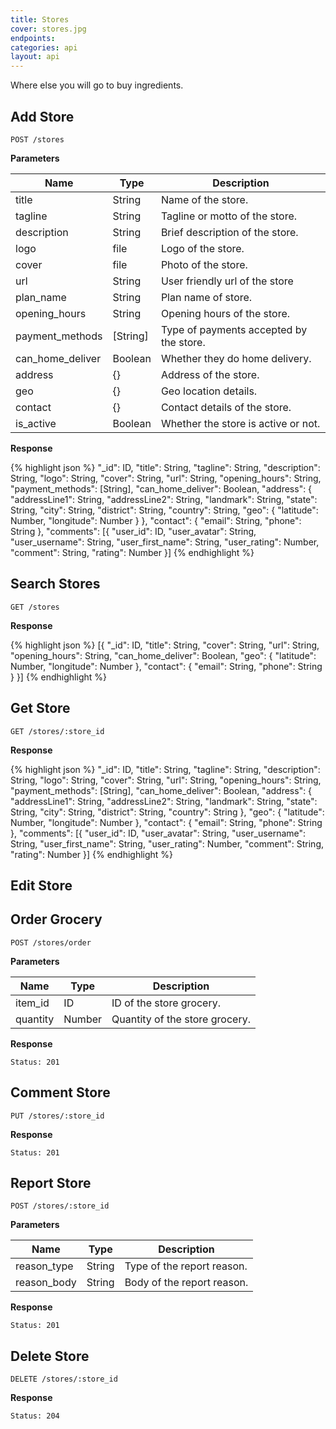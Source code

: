 ```yaml
---
title: Stores
cover: stores.jpg
endpoints: 
categories: api
layout: api    
---
```

Where else you will go to buy ingredients.
<!--more-->

## Add Store

`POST /stores`

**Parameters**

| Name | Type | Description |
| --- | --- | --- |
| title | String | Name of the store. |
| tagline | String | Tagline or motto of the store. |
| description | String | Brief description of the store. |
| logo | file | Logo of the store. |
| cover | file | Photo of the store. |
| url | String | User friendly url of the store |
| plan_name | String | Plan name of store. |
| opening_hours | String | Opening hours of the store. |
| payment_methods | [String] | Type of payments accepted by the store. |
| can_home_deliver | Boolean | Whether they do home delivery. |
| address | {} | Address of the store. |
| geo | {} | Geo location details. |
| contact | {} | Contact details of the store. |
| is_active | Boolean | Whether the store is active or not. |

**Response**

{% highlight json %}
"_id": ID,
"title": String,
"tagline": String,
"description": String,
"logo": String,
"cover": String,
"url": String,
"opening_hours": String,
"payment_methods": [String],
"can_home_deliver": Boolean,
"address": {
    "addressLine1": String,
    "addressLine2": String,
    "landmark": String,
    "state": String,
    "city": String,
    "district": String,
    "country": String,
    "geo": {
        "latitude": Number,
        "longitude": Number
    }
},
"contact": {
    "email": String,
    "phone": String
},
"comments": [{
    "user_id": ID,
    "user_avatar": String,
    "user_username": String,
    "user_first_name": String,
    "user_rating": Number,
    "comment": String,
    "rating": Number
}]
{% endhighlight %}


## Search Stores

`GET /stores`

**Response**

{% highlight json %}
[{
	"_id": ID,
	"title": String,
	"cover": String,
	"url": String,
	"opening_hours": String,
	"can_home_deliver": Boolean,
	"geo": {
	    "latitude": Number,
	    "longitude": Number
	},
	"contact": {
	    "email": String,
	    "phone": String
	}
}]
{% endhighlight %}


## Get Store

`GET /stores/:store_id`

**Response**

{% highlight json %}
"_id": ID,
"title": String,
"tagline": String,
"description": String,
"logo": String,
"cover": String,
"url": String,
"opening_hours": String,
"payment_methods": [String],
"can_home_deliver": Boolean,
"address": {
    "addressLine1": String,
    "addressLine2": String,
    "landmark": String,
    "state": String,
    "city": String,
    "district": String,
    "country": String
},
"geo": {
    "latitude": Number,
    "longitude": Number
},
"contact": {
    "email": String,
    "phone": String
},
"comments": [{
    "user_id": ID,
    "user_avatar": String,
    "user_username": String,
    "user_first_name": String,
    "user_rating": Number,
    "comment": String,
    "rating": Number
}]
{% endhighlight %}


## Edit Store


## Order Grocery

`POST /stores/order`

**Parameters**

| Name | Type | Description |
| --- | --- | --- |
| item_id | ID | ID of the store grocery. |
| quantity | Number | Quantity of the store grocery. |

**Response**

`Status: 201`


## Comment Store

`PUT /stores/:store_id`

**Response**

`Status: 201`


## Report Store

`POST /stores/:store_id`

**Parameters**

| Name | Type | Description |
| --- | --- | --- |
| reason_type  | String | Type of the report reason. |
| reason_body  | String | Body of the report reason. |

**Response**

`Status: 201`


## Delete Store

`DELETE /stores/:store_id`

**Response**

`Status: 204`